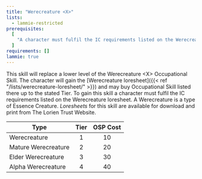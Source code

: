 ```yaml
---
title: "Werecreature <X>"
lists:
  - lammie-restricted
prerequisites:
  [
    "A character must fulfil the IC requirements listed on the Werecreature loresheet.",
  ]
requirements: []
lammie: true
---
```


This skill will replace a lower level of the Werecreature \<X> Occupational Skill. The character will gain the [Werecreature loresheet]({{< ref "/lists/werecreature-loresheet/" >}}) and may buy Occupational Skill listed there up to the stated Tier. To gain this skill a character must fulfil the IC requirements listed on the Werecreature loresheet. A Werecreature is a type of Essence Creature. _Loresheets_ for this skill are available for download and print from The Lorien Trust Website.

| Type                | Tier | OSP Cost |
| ------------------- | :--: | :------: |
| Werecreature        |  1   |    10    |
| Mature Werecreature |  2   |    20    |
| Elder Werecreature  |  3   |    30    |
| Alpha Werecreature  |  4   |    40    |
